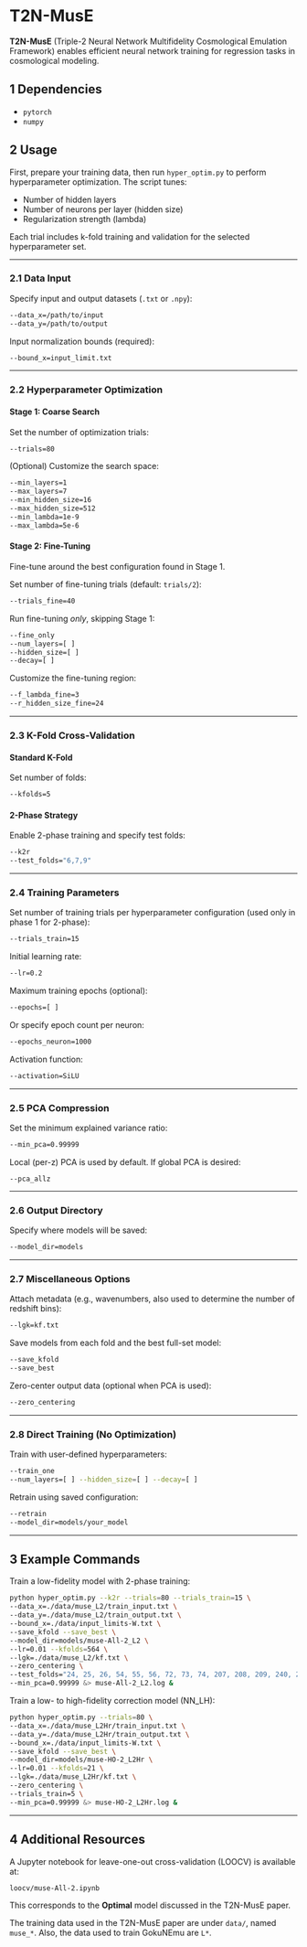 # T2N-MusE

**T2N-MusE** (Triple-2 Neural Network Multifidelity Cosmological Emulation Framework) enables efficient neural network training for regression tasks in cosmological modeling.

## 1 Dependencies

- `pytorch`
- `numpy`

## 2 Usage

First, prepare your training data, then run `hyper_optim.py` to perform hyperparameter optimization. The script tunes:

- Number of hidden layers  
- Number of neurons per layer (hidden size)  
- Regularization strength (lambda)

Each trial includes k-fold training and validation for the selected hyperparameter set.

---

### 2.1 Data Input

Specify input and output datasets (`.txt` or `.npy`):

```bash
--data_x=/path/to/input
--data_y=/path/to/output
```

Input normalization bounds (required):

```bash
--bound_x=input_limit.txt
```

---

### 2.2 Hyperparameter Optimization

#### Stage 1: Coarse Search

Set the number of optimization trials:

```bash
--trials=80
```

(Optional) Customize the search space:

```bash
--min_layers=1
--max_layers=7
--min_hidden_size=16
--max_hidden_size=512
--min_lambda=1e-9
--max_lambda=5e-6
```

#### Stage 2: Fine-Tuning

Fine-tune around the best configuration found in Stage 1.

Set number of fine-tuning trials (default: `trials/2`):

```bash
--trials_fine=40
```

Run fine-tuning *only*, skipping Stage 1:

```bash
--fine_only
--num_layers=[ ]
--hidden_size=[ ]
--decay=[ ]
```

Customize the fine-tuning region:

```bash
--f_lambda_fine=3
--r_hidden_size_fine=24
```

---

### 2.3 K-Fold Cross-Validation

#### Standard K-Fold

Set number of folds:

```bash
--kfolds=5
```

#### 2-Phase Strategy

Enable 2-phase training and specify test folds:

```bash
--k2r
--test_folds="6,7,9"
```

---

### 2.4 Training Parameters

Set number of training trials per hyperparameter configuration (used only in phase 1 for 2-phase):

```bash
--trials_train=15
```

Initial learning rate:

```bash
--lr=0.2
```

Maximum training epochs (optional):

```bash
--epochs=[ ]
```

Or specify epoch count per neuron:

```bash
--epochs_neuron=1000
```

Activation function:

```bash
--activation=SiLU
```

---

### 2.5 PCA Compression

Set the minimum explained variance ratio:

```bash
--min_pca=0.99999
```
Local (per-z) PCA is used by default. If global PCA is desired:
```
--pca_allz
```


---

### 2.6 Output Directory

Specify where models will be saved:

```bash
--model_dir=models
```

---

### 2.7 Miscellaneous Options

Attach metadata (e.g., wavenumbers, also used to determine the number of redshift bins):

```bash
--lgk=kf.txt
```

Save models from each fold and the best full-set model:

```bash
--save_kfold
--save_best
```

Zero-center output data (optional when PCA is used):

```bash
--zero_centering
```

---

### 2.8 Direct Training (No Optimization)

Train with user-defined hyperparameters:

```bash
--train_one
--num_layers=[ ] --hidden_size=[ ] --decay=[ ]
```

Retrain using saved configuration:

```bash
--retrain
--model_dir=models/your_model
```

---

## 3 Example Commands

Train a low-fidelity model with 2-phase training:

```bash
python hyper_optim.py --k2r --trials=80 --trials_train=15 \
--data_x=./data/muse_L2/train_input.txt \
--data_y=./data/muse_L2/train_output.txt \
--bound_x=./data/input_limits-W.txt \
--save_kfold --save_best \
--model_dir=models/muse-All-2_L2 \
--lr=0.01 --kfolds=564 \
--lgk=./data/muse_L2/kf.txt \
--zero_centering \
--test_folds="24, 25, 26, 54, 55, 56, 72, 73, 74, 207, 208, 209, 240, 241, 242, 300, 301, 302, 522, 523, 524" \
--min_pca=0.99999 &> muse-All-2_L2.log &
```

Train a low- to high-fidelity correction model (NN_LH):

```bash
python hyper_optim.py --trials=80 \
--data_x=./data/muse_L2Hr/train_input.txt \
--data_y=./data/muse_L2Hr/train_output.txt \
--bound_x=./data/input_limits-W.txt \
--save_kfold --save_best \
--model_dir=models/muse-HO-2_L2Hr \
--lr=0.01 --kfolds=21 \
--lgk=./data/muse_L2Hr/kf.txt \
--zero_centering \
--trials_train=5 \
--min_pca=0.99999 &> muse-HO-2_L2Hr.log &
```

---

## 4 Additional Resources

A Jupyter notebook for leave-one-out cross-validation (LOOCV) is available at:

```
loocv/muse-All-2.ipynb
```

This corresponds to the **Optimal** model discussed in the T2N-MusE paper.

The training data used in the T2N-MusE paper are under `data/`, named `muse_*`. Also, the data used to train GokuNEmu are `L*`.

